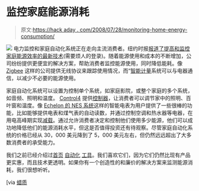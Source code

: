 # 监控家庭能源消耗

> 原文:[https://hack aday . com/2008/07/28/monitoring-home-energy-consumption/](https://hackaday.com/2008/07/28/monitoring-home-energy-consumption/)

![](../Images/e4caf959713fb592d00c601353687a30.png)
电力监控和家庭自动化系统正在走向主流消费者。纽约时报[报道了提高和监控家庭能源效率的最新技术](http://www.nytimes.com/2008/07/27/technology/27proto.html?_r=1&oref=slogin)(需要烦人的登录)。随着能源使用和成本的不断增加，公司纷纷提供更便宜的解决方案，帮助消费者监控能源使用，同时降低能耗。像 [Zigbee](http://www.zigbee.org/en/index.asp) 这样的公司提供无线协议来跟踪使用情况，而“[智能计量](http://en.wikipedia.org/wiki/Smart_meter )系统可以与电器通信，以减少不必要的能源使用。

家庭自动化系统可以设置为控制单个系统，如家庭影院，或整个家庭的多个系统，如音频、照明和温度。 [Control4](http://www.control4.com) 提供[控制器](http://www.control4.com/cp/102-918CF738/index.htm)，让消费者可以调节家中的照明、百叶窗和温度。像 [Echelon 的 NES 系统](http://www.echelon.com/metering/default.htm)这样的智能电表为用户提供了一些很棒的功能，比如能够提供电表和煤气表的自动读数，并通过控制空调和热水器等电器，在用电高峰期实现[减载](http://wiki.answers.com/Q/What_is_load-shedding)。通过允许消费者决定和控制他们使用多少能源，他们可以成功地降低他们的能源消耗水平，但这是否值得投资还有待观察。尽管家庭自动化系统的价格已经从 30，000 美元降到了 5，000 美元左右，但仍然远远超出了大多数消费者的承受能力。

我们之前已经介绍过[首页](http://www.hackaday.com/2008/02/05/dmx-light-control-for-home-automation/) [自动化](http://www.hackaday.com/2008/06/07/ir-controlled-relays/) [工具](http://www.hackaday.com/2007/10/24/1-wire-thermostat-control/)。我们喜欢它们，因为它们仍然比现有产品更实惠，而且技术更透明。如果你有一个创造性的和廉价的解决方案来监测能源消耗，我们很想听听。

[via [蜡质](http://www.waxy.org)